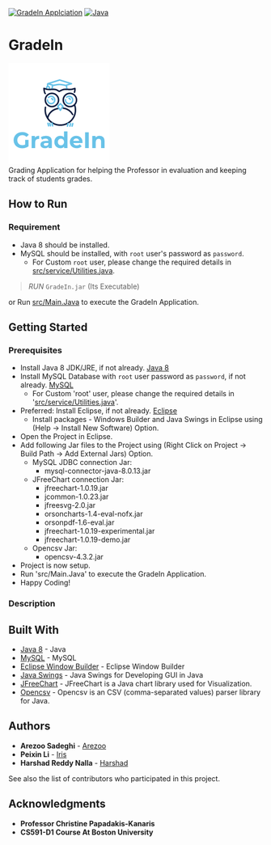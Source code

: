 [![GradeIn Applciation](https://img.shields.io/badge/GradeIn-v1.0-green.svg)]()
[![Java](https://img.shields.io/badge/Java-8-red.svg)]()

# GradeIn    
![GradeIn](src/misc/logo.png)  
Grading Application for helping the Professor in evaluation and keeping track of students grades.

## How to Run

### Requirement  
* Java 8 should be installed.  
* MySQL should be installed, with `root` user's password as `password`.  
    * For Custom `root` user, please change the required details in [src/service/Utilities.java](src/service/Utilities.java).  

> *RUN* `GradeIn.jar` (Its Executable)

or Run [src/Main.Java](src/Main.Java) to execute the GradeIn Application.  


## Getting Started  

### Prerequisites    
* Install Java 8 JDK/JRE, if not already. [Java 8](https://www.java.com/en/download/)
* Install MySQL Database with `root` user password as `password`, if not already. [MySQL](https://www.mysql.com/downloads/)
    * For Custom 'root' user, please change the required details in '[src/service/Utilities.java](src/service/Utilities.java)'.
* Preferred: Install Eclipse, if not already. [Eclipse](https://www.eclipse.org/downloads/)
    * Install packages - Windows Builder and Java Swings in Eclipse using (Help -> Install New Software) Option.
* Open the Project in Eclipse.
* Add following Jar files to the Project using (Right Click on Project -> Build Path -> Add External Jars) Option.
    * MySQL JDBC connection Jar:
        - mysql-connector-java-8.0.13.jar
    * JFreeChart connection Jar:
        - jfreechart-1.0.19.jar
        - jcommon-1.0.23.jar
        - jfreesvg-2.0.jar
        - orsoncharts-1.4-eval-nofx.jar
        - orsonpdf-1.6-eval.jar
        - jfreechart-1.0.19-experimental.jar
        - jfreechart-1.0.19-demo.jar
    * Opencsv Jar:
        -  opencsv-4.3.2.jar  
* Project is now setup.
* Run 'src/Main.Java' to execute the GradeIn Application.
* Happy Coding! 

### Description  


## Built With  
* [Java 8](https://www.oracle.com/technetwork/java/javase/documentation/index.html) - Java
* [MySQL](https://www.mysql.com/) - MySQL
* [Eclipse Window Builder](https://www.eclipse.org/windowbuilder/) - Eclipse Window Builder 
* [Java Swings](https://docs.oracle.com/javase/tutorial/uiswing/index.html)  - Java Swings for Developing GUI in Java
* [JFreeChart](http://www.jfree.org/jfreechart/) - JFreeChart is a Java chart library used for Visualization.
* [Opencsv](http://opencsv.sourceforge.net/) - Opencsv is an CSV (comma-separated values) parser library for Java.

## Authors  
* **Arezoo Sadeghi** - [Arezoo](https://github.com/asadeg02)
* **Peixin Li** - [Iris](https://github.com/Irislpx)
* **Harshad Reddy Nalla** - [Harshad](https://github.com/harshad16)

See also the list of contributors who participated in this project.

## Acknowledgments  
* **Professor Christine Papadakis-Kanaris**
* **CS591-D1 Course At Boston University**
